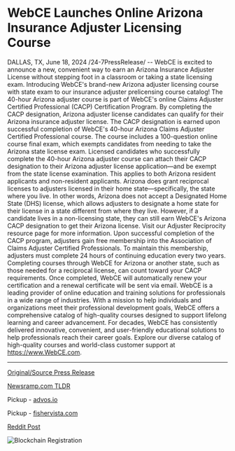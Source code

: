 # WebCE Launches Online Arizona Insurance Adjuster Licensing Course

DALLAS, TX, June 18, 2024 /24-7PressRelease/ -- WebCE is excited to announce a new, convenient way to earn an Arizona Insurance Adjuster License without stepping foot in a classroom or taking a state licensing exam.   Introducing WebCE's brand-new Arizona adjuster licensing course with state exam to our insurance adjuster prelicensing course catalog! The 40-hour Arizona adjuster course is part of WebCE's online Claims Adjuster Certified Professional (CACP) Certification Program. By completing the CACP designation, Arizona adjuster license candidates can qualify for their Arizona insurance adjuster license.   The CACP designation is earned upon successful completion of WebCE's 40-hour Arizona Claims Adjuster Certified Professional course. The course includes a 100-question online course final exam, which exempts candidates from needing to take the Arizona state license exam.   Licensed candidates who successfully complete the 40-hour Arizona adjuster course can attach their CACP designation to their Arizona adjuster license application—and be exempt from the state license examination. This applies to both Arizona resident applicants and non-resident applicants.   Arizona does grant reciprocal licenses to adjusters licensed in their home state—specifically, the state where you live. In other words, Arizona does not accept a Designated Home State (DHS) license, which allows adjusters to designate a home state for their license in a state different from where they live. However, if a candidate lives in a non-licensing state, they can still earn WebCE's Arizona CACP designation to get their Arizona license. Visit our Adjuster Reciprocity resource page for more information.   Upon successful completion of the CACP program, adjusters gain free membership into the Association of Claims Adjuster Certified Professionals. To maintain this membership, adjusters must complete 24 hours of continuing education every two years. Completing courses through WebCE for Arizona or another state, such as those needed for a reciprocal license, can count toward your CACP requirements. Once completed, WebCE will automatically renew your certification and a renewal certificate will be sent via email.  WebCE is a leading provider of online education and training solutions for professionals in a wide range of industries. With a mission to help individuals and organizations meet their professional development goals, WebCE offers a comprehensive catalog of high-quality courses designed to support lifelong learning and career advancement. For decades, WebCE has consistently delivered innovative, convenient, and user-friendly educational solutions to help professionals reach their career goals. Explore our diverse catalog of high-quality courses and world-class customer support at https://www.WebCE.com. 

---

[Original/Source Press Release](https://www.24-7pressrelease.com/press-release/511767/webce-launches-online-arizona-insurance-adjuster-licensing-course)
                    

[Newsramp.com TLDR](https://newsramp.com/curated-news/webce-introduces-online-course-for-arizona-insurance-adjuster-license/181274059eef6ff9d8400c5581624f0d) 


Pickup - [advos.io](https://advos.io/en/webce-introduces-online-arizona-insurance-adjuster-licensing-course/20244235)

Pickup - [fishervista.com](https://fishervista.com/en/webce-launches-online-arizona-insurance-adjuster-licensing-course/20244235)
 



[Reddit Post](https://www.reddit.com/r/newsramp/comments/1dikopx/webce_introduces_online_course_for_arizona/) 



![Blockchain Registration](https://cdn.newsramp.app/24-7PressRelease/qrcode/246/18/norat9jd.webp)